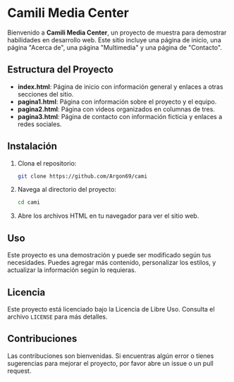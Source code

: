 # Camili Media Center

Bienvenido a **Camili Media Center**, un proyecto de muestra para demostrar habilidades en desarrollo web. Este sitio incluye una página de inicio, una página "Acerca de", una página "Multimedia" y una página de "Contacto". 

## Estructura del Proyecto

- **index.html**: Página de inicio con información general y enlaces a otras secciones del sitio.
- **pagina1.html**: Página con información sobre el proyecto y el equipo.
- **pagina2.html**: Página con videos organizados en columnas de tres.
- **pagina3.html**: Página de contacto con información ficticia y enlaces a redes sociales.

## Instalación

1. Clona el repositorio:

    ```bash
    git clone https://github.com/Argon69/cami
    ```

2. Navega al directorio del proyecto:

    ```bash
    cd cami
    ```

3. Abre los archivos HTML en tu navegador para ver el sitio web.

## Uso

Este proyecto es una demostración y puede ser modificado según tus necesidades. Puedes agregar más contenido, personalizar los estilos, y actualizar la información según lo requieras.

## Licencia

Este proyecto está licenciado bajo la Licencia de Libre Uso. Consulta el archivo `LICENSE` para más detalles.

## Contribuciones

Las contribuciones son bienvenidas. Si encuentras algún error o tienes sugerencias para mejorar el proyecto, por favor abre un issue o un pull request.
